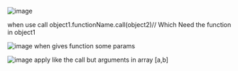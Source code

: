 
![image](https://github.com/user-attachments/assets/ac36d9ea-de21-4471-9289-db3698e84c8c)

when use call 
object1.functionName.call(object2)// Which Need the function in object1


![image](https://github.com/user-attachments/assets/6a9321f2-aa49-475c-957c-c31021f3d914)
when gives function some params



![image](https://github.com/user-attachments/assets/51ee1c10-7049-4c56-a7f2-ba8a0301a6ea)
apply like the call but arguments in array [a,b]
